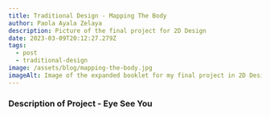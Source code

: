 ```yaml
---
title: Traditional Design - Mapping The Body
author: Paola Ayala Zelaya
description: Picture of the final project for 2D Design
date: 2023-03-09T20:12:27.279Z
tags:
  - post
  - traditional-design
image: /assets/blog/mapping-the-body.jpg
imageAlt: Image of the expanded booklet for my final project in 2D Design
---
```

### Description of Project - Eye See You
